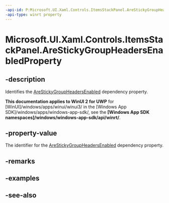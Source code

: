 ```yaml
---
-api-id: P:Microsoft.UI.Xaml.Controls.ItemsStackPanel.AreStickyGroupHeadersEnabledProperty
-api-type: winrt property
---
```


<!-- Property syntax
public Windows.UI.Xaml.DependencyProperty AreStickyGroupHeadersEnabledProperty { get; }
-->

# Microsoft.UI.Xaml.Controls.ItemsStackPanel.AreStickyGroupHeadersEnabledProperty

## -description
Identifies the [AreStickyGroupHeadersEnabled](itemsstackpanel_arestickygroupheadersenabled.md) dependency property.

**This documentation applies to WinUI 2 for UWP** for [WinUI]/windows/apps/winui/winui3/ in the [Windows App SDK]/windows/apps/windows-app-sdk/, see the **[Windows App SDK namespaces]/windows/windows-app-sdk/api/winrt/**.

## -property-value
The identifier for the [AreStickyGroupHeadersEnabled](itemsstackpanel_arestickygroupheadersenabled.md) dependency property.

## -remarks

## -examples

## -see-also
